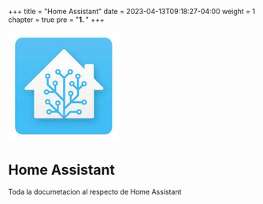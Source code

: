 +++
title = "Home Assistant"
date = 2023-04-13T09:18:27-04:00
weight = 1
chapter = true
pre = "<b>1. </b>"
+++

![Home Asistant](images/homeAssistant.jpeg)

# Home Assistant

Toda la documetacion al respecto de Home Assistant
